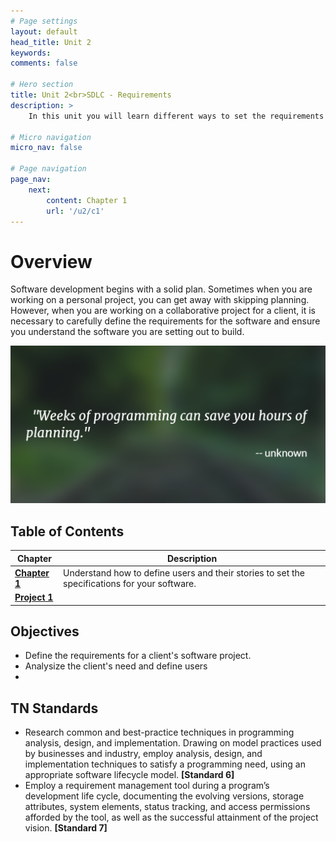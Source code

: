 ```yaml
---
# Page settings
layout: default
head_title: Unit 2
keywords:
comments: false

# Hero section
title: Unit 2<br>SDLC - Requirements
description: >
    In this unit you will learn different ways to set the requirements for a software project. You will repeat this process several times in this course.

# Micro navigation
micro_nav: false

# Page navigation
page_nav:
    next:
        content: Chapter 1
        url: '/u2/c1'
---
```


# Overview

Software development begins with a solid plan. Sometimes when you are working on a personal project, you can get away with skipping planning. However, when you are working on a collaborative project for a client, it is necessary to carefully define the requirements for the software and ensure you understand the software you are setting out to build. 

![Weeks of planning can save hours of planning.](weeksof.png)


## Table of Contents

| Chapter             | Description                                                                                   |
| ------------------- | --------------------------------------------------------------------------------------------- |
| [**Chapter 1**](c1) | Understand how to define users and their stories to set the specifications for your software. |
| [**Project 1**](p1) |                                                                                               |

## Objectives

- Define the requirements for a client's software project.
- Analysize the client's need and define users
- 

## TN Standards

- Research common and best-practice techniques in programming analysis, design, and implementation. Drawing on model practices used by businesses and industry, employ analysis, design, and implementation techniques to satisfy a programming need, using an appropriate software lifecycle model. **[Standard 6]**
- Employ a requirement management tool during a program’s development life cycle, documenting the evolving versions, storage attributes, system elements, status tracking, and access permissions afforded by the tool, as well as the successful attainment of the project vision. **[Standard 7]**